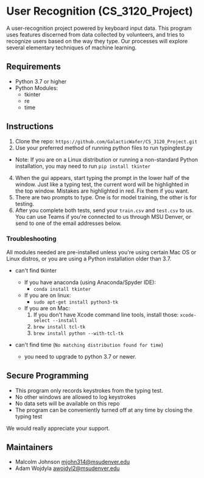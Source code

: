 # User Recognition (CS_3120_Project)

A user-recognition project powered by keyboard input data. This program uses features discerned 
from data collected by volunteers, and tries to recognize users based on the way they type. Our processes will explore several elementary techniques of machine learning.
                

## Requirements 

- Python 3.7 or higher
- Python Modules:
  - tkinter
  - re
  - time


## Instructions
1. Clone the repo: `https://github.com/GalacticWafer/CS_3120_Project.git`
2. Use your preferred method of running python files to run typingtest.py
  + Note: If you are on a Linux distribution or running a non-standard Python installation, you may need to run `pip install tkinter`
4. When the gui appears, start typing the prompt in the lower half of the window. Just like a typing test, the current word will be highlighted in the top window. Mistakes are highlighted in red. Fix them if you want.
5. There are two prompts to type. One is for model training, the other is for testing.
6. After you complete both tests, send your `train.csv` and `test.csv` to us. You can use Teams if you're connected to us through MSU Denver, or send to one of the email addresses below.


### Troubleshooting
All modules needed are pre-installed unless you're using certain Mac OS or Linux distros, or 
you are using a Python installation older than 3.7. 

- can't find tkinter
  - If you have anaconda (using Anaconda/Spyder IDE): 
    - `conda install tkinter`
  - If you are on linux:
    - `sudo apt-get install python3-tk`
  - If you are on Mac:
    1. If you don't have Xcode command line tools, install those: `xcode-select --install`
    2. `brew install tcl-tk`
    3. `brew install python --with-tcl-tk`



- can't find time (`No matching distribution found for time`)
  - you need to upgrade to python 3.7 or newer.

## Secure Programming
- This program only records keystrokes from the typing test. 
- No other windows are allowed to log keystrokes
- No data sets will be available on this repo
- The program can be conveniently turned off at any time by closing the typing test

We would really appreciate your support.

## Maintainers
- Malcolm Johnson mjohn314@msudenver.edu
- Adam Wojdyla awojdyl2@msudenver.edu 
